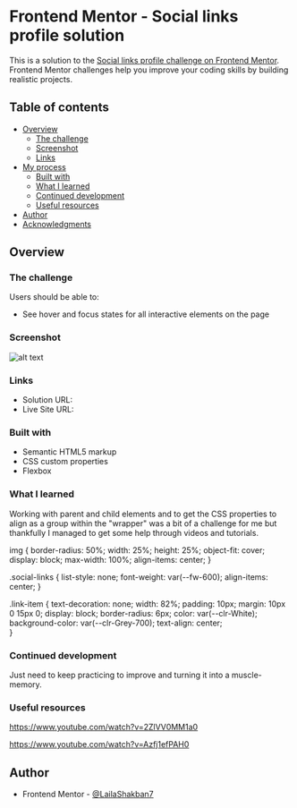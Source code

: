# Frontend Mentor - Social links profile solution

This is a solution to the [Social links profile challenge on Frontend Mentor](https://www.frontendmentor.io/challenges/social-links-profile-UG32l9m6dQ). Frontend Mentor challenges help you improve your coding skills by building realistic projects. 

## Table of contents

- [Overview](#overview)
  - [The challenge](#the-challenge)
  - [Screenshot](#screenshot)
  - [Links](#links)
- [My process](#my-process)
  - [Built with](#built-with)
  - [What I learned](#what-i-learned)
  - [Continued development](#continued-development)
  - [Useful resources](#useful-resources)
- [Author](#author)
- [Acknowledgments](#acknowledgments)

## Overview

### The challenge

Users should be able to:

- See hover and focus states for all interactive elements on the page

### Screenshot

![alt text](image.png)

### Links

- Solution URL: 
- Live Site URL: 

### Built with

- Semantic HTML5 markup
- CSS custom properties
- Flexbox


### What I learned

Working with parent and child elements and to get the CSS properties to align as a group within the "wrapper" was a bit of a challenge for me but thankfully I managed to get some help through videos and tutorials.  


img {
    border-radius: 50%;
    width: 25%; 
    height: 25%; 
    object-fit: cover; 
    display: block;
    max-width: 100%;
    align-items: center;
}

.social-links {
    list-style: none;
    font-weight: var(--fw-600);
    align-items: center;
}

.link-item {
    text-decoration: none;
    width: 82%;
    padding: 10px;
    margin: 10px 0 15px 0;
    display: block;
    border-radius: 6px;
    color: var(--clr-White);
    background-color: var(--clr-Grey-700);
    text-align: center;    
}


### Continued development

Just need to keep practicing to improve and turning it into a muscle-memory. 

### Useful resources


https://www.youtube.com/watch?v=2ZlVV0MM1a0

https://www.youtube.com/watch?v=Azfj1efPAH0

## Author

- Frontend Mentor - [@LailaShakban7](https://www.frontendmentor.io/profile/LailaShakBan7)